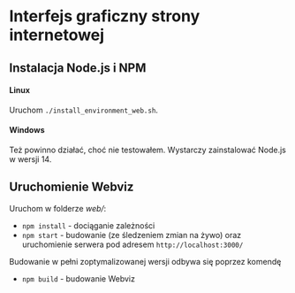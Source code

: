 # Interfejs graficzny strony internetowej

## Instalacja Node.js i NPM
#### Linux
Uruchom `./install_environment_web.sh`.
#### Windows
Też powinno działać, choć nie testowałem. Wystarczy zainstalować Node.js w wersji 14.

## Uruchomienie Webviz
Uruchom w folderze *web/*:
* `npm install` - dociąganie zależności
* `npm start` - budowanie (ze śledzeniem zmian na żywo) oraz uruchomienie serwera pod adresem `http://localhost:3000/`

Budowanie w pełni zoptymalizowanej wersji odbywa się poprzez komendę 
* `npm build` - budowanie Webviz

